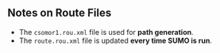 ## Notes on Route Files

- The `csomor1.rou.xml` file is used for **path generation**.
- The `route.rou.xml` file is updated **every time SUMO is run**.
